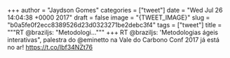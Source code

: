 
+++
author = "Jaydson Gomes"
categories = ["tweet"]
date = "Wed Jul 26 14:04:38 +0000 2017"
draft = false
image = "{TWEET_IMAGE}"
slug = "b0a5fe0f2ecc8389526d23d0323271be2debc3f4"
tags = ["tweet"]
title = """RT @braziljs: "Metodologi..."""
+++
RT @braziljs: 'Metodologias ágeis interativas", palestra do @eminetto na Vale do Carbono Conf 2017 já está no ar! https://t.co/lbf34NZt76
